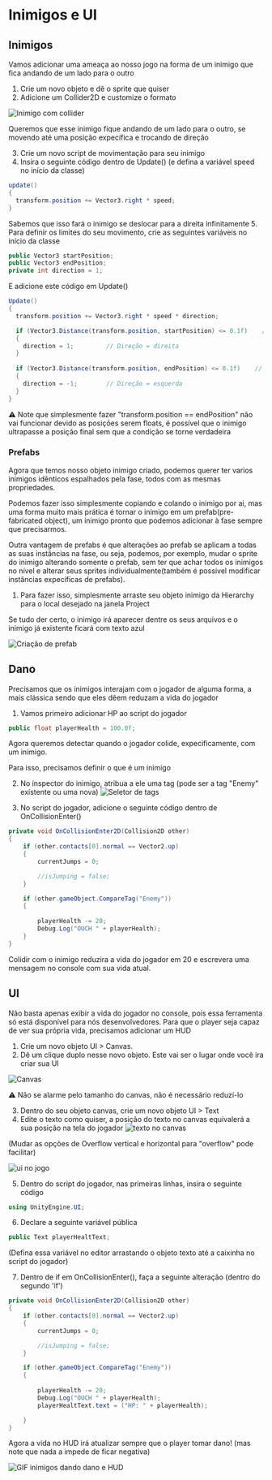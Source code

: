 # Inimigos e UI

## Inimigos
  Vamos adicionar uma ameaça ao nosso jogo na forma de um inimigo que fica andando de um lado para o outro

  1. Crie um novo objeto e dê o sprite que quiser
  2. Adicione um Collider2D e customize o formato

  ![Inimigo com collider](https://cdn.discordapp.com/attachments/1105270961391030293/1141479279109079193/image.png)

  Queremos que esse inimigo fique andando de um lado para o outro, se movendo até uma posição expecífica e trocando de direção

  3. Crie um novo script de movimentação para seu inimigo
  4. Insira o seguinte código dentro de Update() (e defina a variável speed no início da classe)
  ```C#
  update()
  {
    transform.position += Vector3.right * speed;
  }
  ```
  Sabemos que isso fará o inimigo se deslocar para a direita infinitamente
  5. Para definir os limites do seu movimento, crie as seguintes variáveis no início da classe

  ```C#
  public Vector3 startPosition;
  public Vector3 endPosition;
  private int direction = 1;
  ```

  E adicione este código em Update()
  ```C#
  Update()
  {
    transform.position += Vector3.right * speed * direction;

    if (Vector3.Distance(transform.position, startPosition) <= 0.1f)    // if acontece quando o inimigo está dentro de 0.1 unidades de distância da posição final
    {
      direction = 1;         // Direção = direita
    }
    
    if (Vector3.Distance(transform.position, endPosition) <= 0.1f)    // if acontece quando o inimigo está dentro de 0.1 unidades de distância da posição final
    {
      direction = -1;        // Direção = esquerda
    }
  }
  ```
  
  ⚠ Note que simplesmente fazer "transform.position == endPosition" não vai funcionar devido as posições serem floats, é possível que o inimigo ultrapasse a posição final sem que a condição se torne verdadeira


### Prefabs
  Agora que temos nosso objeto inimigo criado, podemos querer ter varios inimigos idênticos espalhados pela fase, todos com as mesmas propriedades.

  Podemos fazer isso simplesmente copiando e colando o inimigo por ai, mas uma forma muito mais prática é tornar o inimigo em um prefab(pre-fabricated object), um inimigo pronto que podemos adicionar à fase sempre que precisarmos.

  Outra vantagem de prefabs é que alterações ao prefab se aplicam a todas as suas instâncias na fase, ou seja, podemos, por exemplo, mudar o sprite do inimigo alterando somente o prefab, sem ter que achar todos os inimigos no nível e alterar seus sprites individualmente(também é possivel modificar instâncias expecíficas de prefabs).

  1. Para fazer isso, simplesmente arraste seu objeto inimigo da Hierarchy para o local desejado na janela Project

  Se tudo der certo, o inimigo irá aparecer dentre os seus arquivos e o inimigo já existente ficará com texto azul

  ![Criação de prefab](https://cdn.discordapp.com/attachments/1105270961391030293/1141494091641798718/image.png)
  
## Dano
  Precisamos que os inimigos interajam com o jogador de alguma forma, a mais clássica sendo que eles dêem reduzam a vida do jogador

  1. Vamos primeiro adicionar HP ao script do jogador
  ```C#
  public float playerHealth = 100.0f;
  ```

  Agora queremos detectar quando o jogador colide, expecificamente, com um inimigo.
  
  Para isso, precisamos definir o que é um inimigo

  2. No inspector do inimigo, atribua a ele uma tag (pode ser a tag "Enemy" existente ou uma nova)
  ![Seletor de tags](https://media.discordapp.net/attachments/1105270961391030293/1142572597205291078/image.png?width=316&height=360)

  3. No script do jogador, adicione o seguinte código dentro de OnCollisionEnter()
  ```C#
  private void OnCollisionEnter2D(Collision2D other)
  {
      if (other.contacts[0].normal == Vector2.up)
      {
          currentJumps = 0;

          //isJumping = false;
      }

      if (other.gameObject.CompareTag("Enemy"))
      {
          
          playerHealth -= 20;
          Debug.Log("OUCH " + playerHealth);
      }
  }
  ```
  Colidir com o inimigo reduzira a vida do jogador em 20 e escrevera uma mensagem no console com sua vida atual.

## UI
  Não basta apenas exibir a vida do jogador no console, pois essa ferramenta só está disponível para nós desenvolvedores. Para que o player seja capaz de ver sua própria vida, precisamos adicionar um HUD

  1. Crie um novo objeto UI > Canvas.
  2. Dê um clique duplo nesse novo objeto. Este vai ser o lugar onde você ira criar sua UI

  ![Canvas](https://media.discordapp.net/attachments/1105270961391030293/1142578845283799172/image.png?width=648&height=386)

  ⚠ Não se alarme pelo tamanho do canvas, não é necessário reduzí-lo

  3. Dentro do seu objeto canvas, crie um novo objeto UI > Text
  4. Edite o texto como quiser, a posição do texto no canvas equivalerá a sua posição na tela do jogador
  ![texto no canvas](https://media.discordapp.net/attachments/1105270961391030293/1142580437840056490/image.png?width=1013&height=527)

  (Mudar as opções de Overflow vertical e horizontal para "overflow" pode facilitar)

  ![ui no jogo](https://cdn.discordapp.com/attachments/1105270961391030293/1142581361811660860/image.png)


  5. Dentro do script do jogador, nas primeiras linhas, insira o seguinte código
  ```C#
  using UnityEngine.UI;
  ```

  6. Declare a seguinte variável pública
  ```C#
  public Text playerHealtText;
  ```

  (Defina essa variável no editor arrastando o objeto texto até a caixinha no script do jogador)

  7. Dentro de if em OnCollisionEnter(), faça a seguinte alteração (dentro do segundo 'if')
  ```C#
  private void OnCollisionEnter2D(Collision2D other)
  {
      if (other.contacts[0].normal == Vector2.up)
      {
          currentJumps = 0;

          //isJumping = false;
      }

      if (other.gameObject.CompareTag("Enemy"))
      {
          
          playerHealth -= 20;
          Debug.Log("OUCH " + playerHealth);
          playerHealtText.text = ("HP: " + playerHealth);

      }
  }
  ```

  Agora a vida no HUD irá atualizar sempre que o player tomar dano! (mas note que nada a impede de ficar negativa)

  ![GIF inimigos dando dano e HUD](https://cdn.discordapp.com/attachments/1105270961391030293/1142607917581869206/level.gif)

